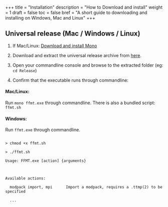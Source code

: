 +++
title = "Installation"
description = "How to Download and install"
weight = 1
draft = false
toc = false
bref = "A short guide to downloading and installing on Windows, Mac and Linux"
+++



## Universal release (Mac / Windows / Linux)

1. If Mac/Linux: [Download and install Mono](https://www.mono-project.com/docs/getting-started/install/)

2. Download and extract the universal release archive from [here](https://github.com/fosspill/FFXIV_Modding_Tool/releases).

3. Open your commandline console and browse to the extracted folder (eg: `cd Release`)

4. Confirm that the executable runs through commandline: 

#### Mac/Linux:

Run `mono ffmt.exe` through commandline.
There is also a bundled script: `ffmt.sh`

#### Windows:

Run `ffmt.exe` through commandline.

```

> chmod +x ffmt.sh

> ./ffmt.sh

Usage: FFMT.exe [action] {arguments}



Available actions:

  modpack import, mpi      Import a modpack, requires a .ttmp(2) to be specified

  ...

```



